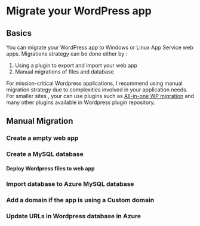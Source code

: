 # Migrate your WordPress app 

## Basics

You can migrate your WordPress app to Windows or Linux App Service web apps. Migrations strategy can be done either by :
1. Using a plugin to export and import your web app 
2. Manual migrations of files and database 

For mission-critical Wordpress applications, I recommend using manual migration strategy due to complexities involved in your application needs. 
For smaller sites , your can use plugins such as [All-in-one WP migration](https://wordpress.org/plugins/all-in-one-wp-migration/) and many other plugins available in Wordpress plugin repository.

## Manual Migration 

### Create a empty web app 

### Create a MySQL database 

#### Deploy Wordpress files to web app

### Import database to Azure MySQL database 

### Add a domain if the app is using a Custom domain 

### Update URLs in Wordpress database in Azure 














